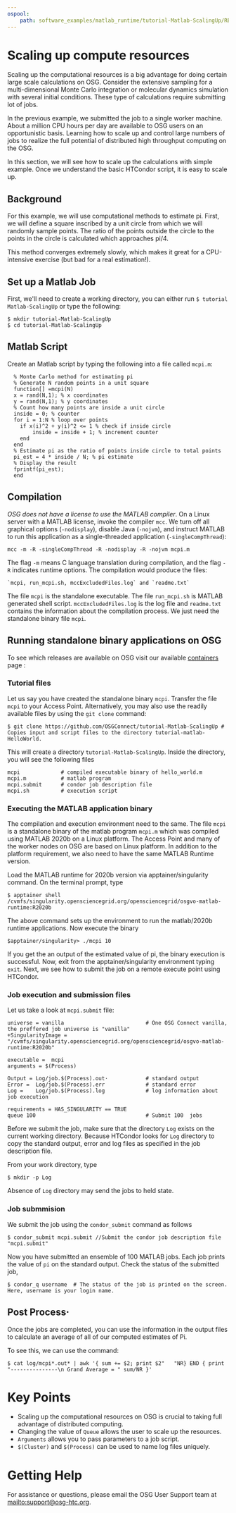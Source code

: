 ```yaml
---
ospool:
    path: software_examples/matlab_runtime/tutorial-Matlab-ScalingUp/README.md
---
```


# Scaling up compute resources

Scaling up the computational resources is a big advantage for doing
certain large scale calculations on OSG. Consider the extensive
sampling for a multi-dimensional Monte Carlo integration or molecular
dynamics simulation with several initial conditions. These type of
calculations require submitting lot of jobs.

In the previous example, we submitted the job to a single worker
machine. About a million CPU hours per day are available to OSG users
on an opportunistic basis. Learning how to scale up and control large
numbers of jobs to realize the full potential of distributed high
throughput computing on the OSG.

In this section, we will see how to scale up the calculations with
simple example. Once we understand the basic HTCondor script, it is easy
to scale up.

## Background

For this example, we will use computational methods to estimate pi. First,
we will define a square inscribed by a unit circle from which we will 
randomly sample points. The ratio of the points outside the circle to 
the points in the circle is calculated which approaches pi/4. 

This method converges extremely slowly, which makes it great for a 
CPU-intensive exercise (but bad for a real estimation!).

## Set up a Matlab Job

First, we'll need to create a working directory, you can either run 
`$ tutorial Matlab-ScalingUp` or type the following:

    $ mkdir tutorial-Matlab-ScalingUp
    $ cd tutorial-Matlab-ScalingUp

## Matlab Script

Create an Matlab script by typing the following into a file called `mcpi.m`:
```
  % Monte Carlo method for estimating pi
  % Generate N random points in a unit square
  function[] =mcpi(N)
  x = rand(N,1); % x coordinates
  y = rand(N,1); % y coordinates
  % Count how many points are inside a unit circle
  inside = 0; % counter
  for i = 1:N % loop over points
    if x(i)^2 + y(i)^2 <= 1 % check if inside circle
        inside = inside + 1; % increment counter
    end
  end
  % Estimate pi as the ratio of points inside circle to total points
  pi_est = 4 * inside / N; % pi estimate
  % Display the result
  fprintf(pi_est);
  end
```
## Compilation 

*OSG does not have a license to use the MATLAB compiler*. On a Linux server with a MATLAB 
license, invoke the compiler `mcc`.  We turn off all graphical options (`-nodisplay`), disable Java (`-nojvm`), and instruct MATLAB to run this application as a single-threaded application (`-singleCompThread`):

    mcc -m -R -singleCompThread -R -nodisplay -R -nojvm mcpi.m

The flag `-m` means C language translation during compilation, and the flag `-R` indicates runtime options.  The compilation would produce the files: 

    `mcpi, run_mcpi.sh, mccExcludedFiles.log` and `readme.txt`

The file `mcpi` is the standalone executable. The file `run_mcpi.sh` is MATLAB generated shell script. `mccExcludedFiles.log` is the log file and `readme.txt` contains the information about the compilation process. We just need the standalone binary file `mcpi`. 
## Running standalone binary applications on OSG

To see which releases are available on OSG visit our available [containers](https://portal.osg-htc.org/documentation/htc_workloads/using_software/available-contaners-list/) page :

### Tutorial files

Let us say you have created the standalone binary `mcpi`. Transfer the file `mcpi` to your Access Point. Alternatively, you may also use the readily available files by using the `git clone` command: 

    $ git clone https://github.com/OSGConnect/tutorial-Matlab-ScalingUp # Copies input and script files to the directory tutorial-matlab-HelloWorld.
 
This will create a directory `tutorial-Matlab-ScalingUp`. Inside the directory, you will see the following files
   
    mcpi             # compiled executable binary of hello_world.m
    mcpi.m           # matlab program
    mcpi.submit      # condor job description file
    mcpi.sh          # execution script

### Executing the MATLAB application binary

The compilation and execution environment need to the same. The file `mcpi` is a standalone binary of the matlab program `mcpi.m` which was compiled using MATLAB 2020b on a Linux platform. The Access Point and many of the worker nodes on OSG are based on Linux platform. In addition to the platform requirement, we also need to have the same MATLAB Runtime version. 

Load the MATLAB runtime for 2020b version via apptainer/singularity command.  On the terminal prompt, type

    $ apptainer shell /cvmfs/singularity.opensciencegrid.org/opensciencegrid/osgvo-matlab-runtime:R2020b

The above command sets up the environment to run the matlab/2020b runtime applications.  Now execute the binary

    $apptainer/singularity> ./mcpi 10

If you get the an output of the estimated value of pi, the binary execution is successful. Now, exit from the apptainer/singularity environment typing `exit`. Next, we see how to submit the job on a remote execute point using HTCondor.

### Job execution and submission files

Let us take a look at `mcpi.submit` file: 

    universe = vanilla                          # One OSG Connect vanilla, the preffered job universe is "vanilla"
    +SingularityImage = "/cvmfs/singularity.opensciencegrid.org/opensciencegrid/osgvo-matlab-runtime:R2020b"
    
    executable =  mcpi                
    arguments = $(Process)
    
    Output = Log/job.$(Process).out⋅            # standard output 
    Error =  Log/job.$(Process).err             # standard error
    Log =    Log/job.$(Process).log             # log information about job execution
    
    requirements = HAS_SINGULARITY == TRUE 
    queue 100                                   # Submit 100  jobs


Before we submit the job, make sure that the directory `Log` exists on the current working directory. Because HTCondor looks for `Log` directory to copy the standard output, error and log files as specified in the job description file. 

From your work directory, type

    $ mkdir -p Log

Absence of `Log` directory may send the jobs to held state. 

### Job submmision 

We submit the job using the `condor_submit` command as follows

	$ condor_submit mcpi.submit //Submit the condor job description file "mcpi.submit"

Now you have submitted an ensemble of 100 MATLAB jobs. Each job prints the value of `pi` on the standard 
output. Check the status of the submitted job,  

	$ condor_q username  # The status of the job is printed on the screen. Here, username is your login name.


## Post Process⋅

Once the jobs are completed, you can use the information in the output files 
to calculate an average of all of our computed estimates of Pi.

To see this, we can use the command:

	$ cat log/mcpi*.out* | awk '{ sum += $2; print $2"   "NR} END { print "---------------\n Grand Average = " sum/NR }'

# Key Points

- Scaling up the computational resources on OSG is crucial to taking full advantage of distributed computing.
- Changing the value of `Queue` allows the user to scale up the resources.
- `Arguments` allows you to pass parameters to a job script.
- `$(Cluster)` and `$(Process)` can be used to name log files uniquely.

# Getting Help

For assistance or questions, please email the OSG User Support team at 
<mailto:support@osg-htc.org>.
